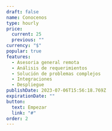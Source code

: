 ```yaml
---
draft: false
name: Conocenos
type: hourly
price:
  current: 25
  previous: ""
currency: "$"
popular: true
features:
  - Asesoria general remota
  - Análisis de requerimientos
  - Solución de problemas complejos
  - Integraciones
  - Despliegue
publishDate: 2023-07-06T15:56:18.769Z
expirationDate: ""
button:
  text: Empezar
  link: "#"
order: 2
---
```

